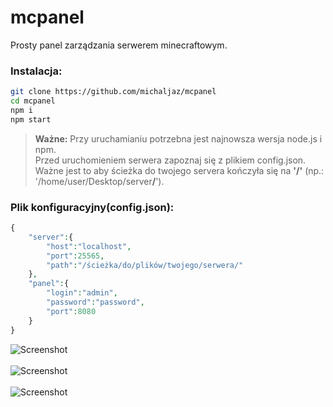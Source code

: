 # mcpanel
Prosty panel zarządzania serwerem minecraftowym.<br>


<h3>Instalacja:</h3>

```bash
git clone https://github.com/michaljaz/mcpanel
cd mcpanel
npm i
npm start
```

> **Ważne:** Przy uruchamianiu potrzebna jest najnowsza wersja node.js i npm.<br>
>  Przed uruchomieniem serwera zapoznaj się z plikiem config.json</u>.<br>
>  Ważne jest to aby ścieżka do twojego servera kończyła się na <b>'/'</b> (np.: '/home/user/Desktop/server<b>/</b>')</u>.<br>

<h3>Plik konfiguracyjny(config.json):</h3>

```php
{
	"server":{
		"host":"localhost",
		"port":25565,
		"path":"/ścieżka/do/plików/twojego/serwera/"
	},
	"panel":{
		"login":"admin",
		"password":"password",
		"port":8080
	}
}
```
<img src="https://i.ibb.co/FBHLXFZ/screen1.png"
     alt="Screenshot"/>
     <br><br>
<img src="https://i.ibb.co/wQzH6dq/screen2.png"
     alt="Screenshot"/>
     <br><br>
<img src="https://i.ibb.co/h9371tD/screen3.png"
     alt="Screenshot"/>
     <br><br>
